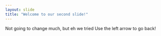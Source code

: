 ```yaml
---
layout: slide
title: "Welcome to our second slide!"
---
```

Not going to change much, but eh we tried
Use the left arrow to go back!

